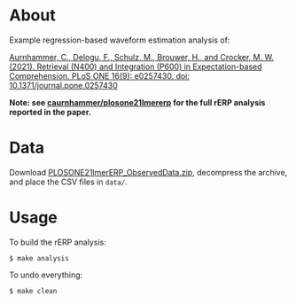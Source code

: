 # About

Example regression-based waveform estimation analysis of:

[Aurnhammer, C., Delogu, F., Schulz, M., Brouwer, H., and Crocker, M. W. (2021). Retrieval (N400) and Integration (P600) in Expectation-based Comprehension. PLoS ONE 16(9): e0257430. doi: 10.1371/journal.pone.0257430](https://journals.plos.org/plosone/article?id=10.1371/journal.pone.0257430)

**Note: see
[caurnhammer/plosone21lmererp](https://github.com/caurnhammer/plosone21lmererp)
for the full rERP analysis reported in the paper.**

# Data

Download [PLOSONE21lmerERP_ObservedData.zip](https://osf.io/cqv9y),
decompress the archive, and place the CSV files in `data/`.

# Usage

To build the rERP analysis:

```
$ make analysis
```

To undo everything:

```
$ make clean
```
